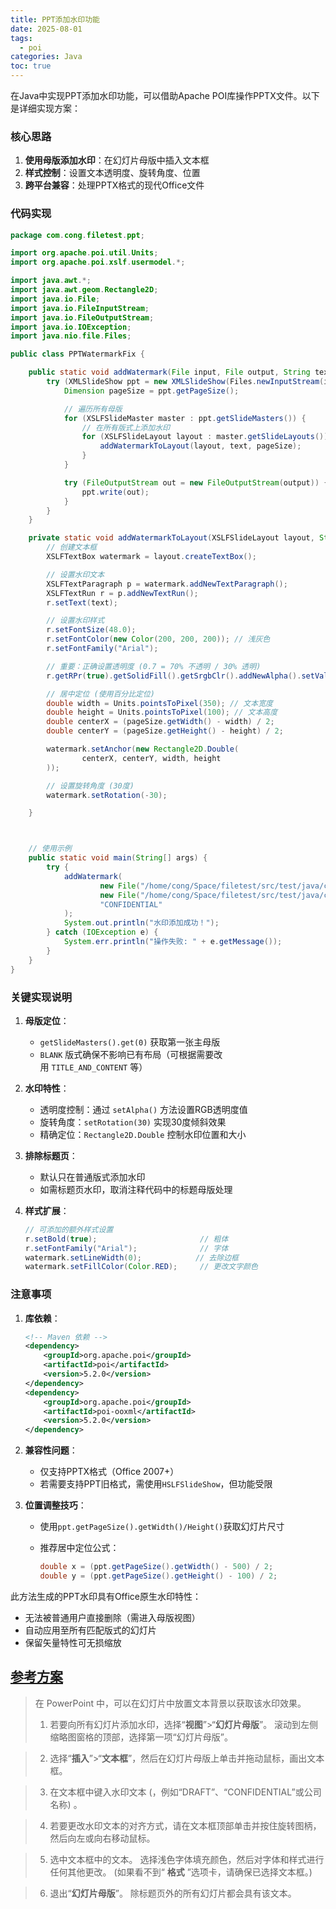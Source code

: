 ```yaml
---
title: PPT添加水印功能
date: 2025-08-01
tags:
  - poi
categories: Java
toc: true
---
```


在Java中实现PPT添加水印功能，可以借助Apache POI库操作PPTX文件。以下是详细实现方案：

### 核心思路

1. ​**使用母版添加水印**​：在幻灯片母版中插入文本框
2. ​**样式控制**​：设置文本透明度、旋转角度、位置
3. ​**跨平台兼容**​：处理PPTX格式的现代Office文件

### 代码实现

```java
package com.cong.filetest.ppt;

import org.apache.poi.util.Units;
import org.apache.poi.xslf.usermodel.*;

import java.awt.*;
import java.awt.geom.Rectangle2D;
import java.io.File;
import java.io.FileInputStream;
import java.io.FileOutputStream;
import java.io.IOException;
import java.nio.file.Files;

public class PPTWatermarkFix {

    public static void addWatermark(File input, File output, String text) throws IOException {
        try (XMLSlideShow ppt = new XMLSlideShow(Files.newInputStream(input.toPath()))) {
            Dimension pageSize = ppt.getPageSize();

            // 遍历所有母版
            for (XSLFSlideMaster master : ppt.getSlideMasters()) {
                // 在所有版式上添加水印
                for (XSLFSlideLayout layout : master.getSlideLayouts()) {
                    addWatermarkToLayout(layout, text, pageSize);
                }
            }

            try (FileOutputStream out = new FileOutputStream(output)) {
                ppt.write(out);
            }
        }
    }

    private static void addWatermarkToLayout(XSLFSlideLayout layout, String text, Dimension pageSize) {
        // 创建文本框
        XSLFTextBox watermark = layout.createTextBox();

        // 设置水印文本
        XSLFTextParagraph p = watermark.addNewTextParagraph();
        XSLFTextRun r = p.addNewTextRun();
        r.setText(text);

        // 设置水印样式
        r.setFontSize(48.0);
        r.setFontColor(new Color(200, 200, 200)); // 浅灰色
        r.setFontFamily("Arial");

        // 重要：正确设置透明度 (0.7 = 70% 不透明 / 30% 透明)
        r.getRPr(true).getSolidFill().getSrgbClr().addNewAlpha().setVal(70000);

        // 居中定位 (使用百分比定位)
        double width = Units.pointsToPixel(350); // 文本宽度
        double height = Units.pointsToPixel(100); // 文本高度
        double centerX = (pageSize.getWidth() - width) / 2;
        double centerY = (pageSize.getHeight() - height) / 2;

        watermark.setAnchor(new Rectangle2D.Double(
                centerX, centerY, width, height
        ));

        // 设置旋转角度 (30度)
        watermark.setRotation(-30);

    }



    // 使用示例
    public static void main(String[] args) {
        try {
            addWatermark(
                    new File("/home/cong/Space/filetest/src/test/java/com/cong/filetest/ppt/水印测试文件.pptx"),
                    new File("/home/cong/Space/filetest/src/test/java/com/cong/filetest/ppt/output.pptx"),
                    "CONFIDENTIAL"
            );
            System.out.println("水印添加成功！");
        } catch (IOException e) {
            System.err.println("操作失败: " + e.getMessage());
        }
    }
}

```

### 关键实现说明

1. ​**母版定位**​：
    
    - `getSlideMasters().get(0)` 获取第一张主母版
    - `BLANK` 版式确保不影响已有布局（可根据需要改用 `TITLE_AND_CONTENT` 等）
2. ​**水印特性**​：
    
    - 透明度控制：通过 `setAlpha()` 方法设置RGB透明度值
    - 旋转角度：`setRotation(30)` 实现30度倾斜效果
    - 精确定位：`Rectangle2D.Double` 控制水印位置和大小
3. ​**排除标题页**​：
    
    - 默认只在普通版式添加水印
    - 如需标题页水印，取消注释代码中的标题母版处理
4. ​**样式扩展**​：
    
    ```java
    // 可添加的额外样式设置
    r.setBold(true);                       // 粗体
    r.setFontFamily("Arial");              // 字体
    watermark.setLineWidth(0);            // 去除边框
    watermark.setFillColor(Color.RED);     // 更改文字颜色
    ```
    

### 注意事项

1. ​**库依赖**​：
    
    ```xml
    <!-- Maven 依赖 -->
    <dependency>
        <groupId>org.apache.poi</groupId>
        <artifactId>poi</artifactId>
        <version>5.2.0</version>
    </dependency>
    <dependency>
        <groupId>org.apache.poi</groupId>
        <artifactId>poi-ooxml</artifactId>
        <version>5.2.0</version>
    </dependency>
    ```
    
2. ​**兼容性问题**​：
    
    - 仅支持PPTX格式（Office 2007+）
    - 若需要支持PPT旧格式，需使用`HSLFSlideShow`，但功能受限
3. ​**位置调整技巧**​：
    
    - 使用`ppt.getPageSize().getWidth()/Height()`获取幻灯片尺寸
    - 推荐居中定位公式：
        
        ```java
        double x = (ppt.getPageSize().getWidth() - 500) / 2;
        double y = (ppt.getPageSize().getHeight() - 100) / 2;
        ```
        

此方法生成的PPT水印具有Office原生水印特性：

- 无法被普通用户直接删除（需进入母版视图）
- 自动应用至所有匹配版式的幻灯片
- 保留矢量特性可无损缩放

## [参考方案](https://support.microsoft.com/zh-cn/office/%E5%90%91%E5%B9%BB%E7%81%AF%E7%89%87%E6%B7%BB%E5%8A%A0%E6%B0%B4%E5%8D%B0-1246244d-f465-4e4f-b9f9-49acdae00ff1)
> 在 PowerPoint 中，可以在幻灯片中放置文本背景以获取该水印效果。
> 
> 1. 若要向所有幻灯片添加水印，选择“**视图**”>“**幻灯片母版**”。 滚动到左侧缩略图窗格的顶部，选择第一项“幻灯片母版”。
    
> 2. 选择“**插入**”>“**文本框**”，然后在幻灯片母版上单击并拖动鼠标，画出文本框。
    
> 3. 在文本框中键入水印文本 (，例如“DRAFT”、“CONFIDENTIAL”或公司名称) 。
    
> 4. 若要更改水印文本的对齐方式，请在文本框顶部单击并按住旋转图柄，然后向左或向右移动鼠标。
    
> 5. 选中文本框中的文本。 选择浅色字体填充颜色，然后对字体和样式进行任何其他更改。 (如果看不到“ **格式** ”选项卡，请确保已选择文本框。)
    
> 6. 退出“**幻灯片母版**”。 除标题页外的所有幻灯片都会具有该文本。